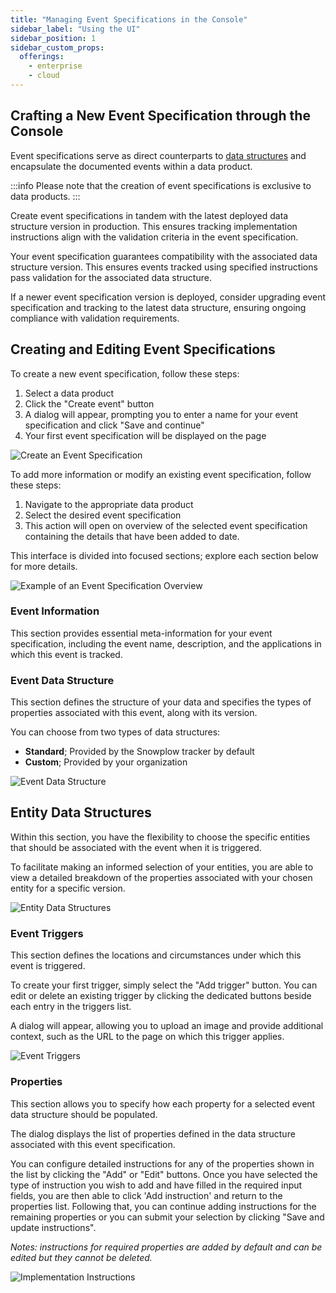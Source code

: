 ```yaml
---
title: "Managing Event Specifications in the Console"
sidebar_label: "Using the UI"
sidebar_position: 1
sidebar_custom_props:
  offerings:
    - enterprise
    - cloud
---
```


## Crafting a New Event Specification through the Console

Event specifications serve as direct counterparts to [data structures](/docs/understanding-tracking-design/managing-your-data-structures/ui/index.md) and encapsulate the documented events within a data product.

:::info
Please note that the creation of event specifications is exclusive to data products.
:::

Create event specifications in tandem with the latest deployed data structure version in production. This ensures tracking implementation instructions align with the validation criteria in the event specification.

Your event specification guarantees compatibility with the associated data structure version. This ensures events tracked using specified instructions pass validation for the associated data structure.

If a newer event specification version is deployed, consider upgrading event specification and tracking to the latest data structure, ensuring ongoing compliance with validation requirements.

## Creating and Editing Event Specifications

To create a new event specification, follow these steps:

1. Select a data product
2. Click the "Create event" button
3. A dialog will appear, prompting you to enter a name for your event specification and click "Save and continue"
4. Your first event specification will be displayed on the page

![Create an Event Specification](images/create-event-specification.png)

To add more information or modify an existing event specification, follow these steps:

1. Navigate to the appropriate data product
2. Select the desired event specification
3. This action will open on overview of the selected event specification containing the details that have been added to date.

This interface is divided into focused sections; explore each section below for more details.

![Example of an Event Specification Overview](images/event-specification-overvioew.png)

### Event Information

This section provides essential meta-information for your event specification, including the event name, description, and the applications in which this event is tracked.

### Event Data Structure

This section defines the structure of your data and specifies the types of properties associated with this event, along with its version.

You can choose from two types of data structures:

- **Standard**; Provided by the Snowplow tracker by default
- **Custom**; Provided by your organization

![Event Data Structure](images/event-data-structure.png)

## Entity Data Structures

Within this section, you have the flexibility to choose the specific entities that should be associated with the event when it is triggered.

To facilitate making an informed selection of your entities, you are able to view a detailed breakdown of the properties associated with your chosen entity for a specific version.

![Entity Data Structures](images/entity-data-structures.png)

### Event Triggers

This section defines the locations and circumstances under which this event is triggered.

To create your first trigger, simply select the "Add trigger" button. You can edit or delete an existing trigger by clicking the dedicated buttons beside each entry in the triggers list.

A dialog will appear, allowing you to upload an image and provide additional context, such as the URL to the page on which this trigger applies.

![Event Triggers](images/event-triggers.png)

### Properties

This section allows you to specify how each property for a selected event data structure should be populated.

The dialog displays the list of properties defined in the data structure associated with this event specification.

You can configure detailed instructions for any of the properties shown in the list by clicking the "Add" or "Edit" buttons. Once you have selected the type of instruction you wish to add and have filled in the required input fields, you are then able to click 'Add instruction' and return to the properties list. Following that, you can continue adding instructions for the remaining properties or you can submit your selection by clicking "Save and update instructions".

*Notes: instructions for required properties are added by default and can be edited but they cannot be deleted.*

![Implementation Instructions](images/implementation-instructions.png)